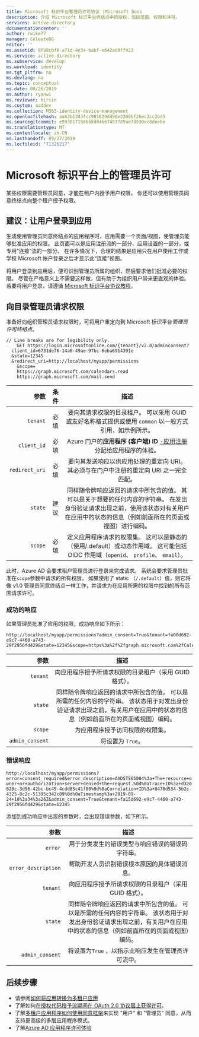 ```yaml
---
title: Microsoft 标识平台管理员许可协议 |Microsoft Docs
description: 介绍 Microsoft 标识平台终结点中的授权，包括范围、权限和许可。
services: active-directory
documentationcenter: ''
author: rwike77
manager: CelesteDG
editor: ''
ms.assetid: 8f98cbf0-a71d-4e34-babf-e642ad9ff423
ms.service: active-directory
ms.subservice: develop
ms.workload: identity
ms.tgt_pltfrm: na
ms.devlang: na
ms.topic: conceptual
ms.date: 09/26/2019
ms.author: ryanwi
ms.reviewer: hirsin
ms.custom: aaddev
ms.collection: M365-identity-device-management
ms.openlocfilehash: aa63b1343fcc981629dd96e2209bf26ec2cc2bd5
ms.sourcegitcommit: e9936171586b8d04b67457789ae7d530ec8deebe
ms.translationtype: MT
ms.contentlocale: zh-CN
ms.lasthandoff: 09/27/2019
ms.locfileid: "71326217"
---
```

# <a name="admin-consent-on-the-microsoft-identity-platform"></a>Microsoft 标识平台上的管理员许可

某些权限需要管理员同意，才能在租户内授予用户权限。  你还可以使用管理员同意终结点向整个租户授予权限。  

## <a name="recommended-sign-the-user-into-your-app"></a>建议：让用户登录到应用

生成使用管理员同意终结点的应用程序时，应用需要一个页面/视图，使管理员能够批准应用的权限。 此页面可以是应用注册流的一部分、应用设置的一部分，或专用“连接”流的一部分。 在许多情况下，合理的结果是应用只在用户使用工作或学校 Microsoft 帐户登录之后才显示此“连接”视图。

将用户登录到应用后，便可识别管理员所属的组织，然后要求他们批准必要的权限。 尽管在严格意义上不需要这样做，但有助于为组织用户带来更直观的体验。 若要将用户登录，请遵循 [Microsoft 标识平台协议教程](active-directory-v2-protocols.md)。

## <a name="request-the-permissions-from-a-directory-admin"></a>向目录管理员请求权限

准备好向组织管理员请求权限时，可将用户重定向到 Microsoft 标识平台*管理员许可终结点*。

```
// Line breaks are for legibility only.
    GET https://login.microsoftonline.com/{tenant}/v2.0/adminconsent?
  client_id=6731de76-14a6-49ae-97bc-6eba6914391e
  &state=12345
  &redirect_uri=http://localhost/myapp/permissions
    &scope=
    https://graph.microsoft.com/calendars.read 
    https://graph.microsoft.com/mail.send
```


| 参数     | 条件     | 描述                                                                               |
|--------------:|--------------:|:-----------------------------------------------------------------------------------------:|
| `tenant` | 必填 | 要向其请求权限的目录租户。 可以采用 GUID 或友好名称格式提供或使用 `common` 以一般方式引用，如示例所示。 |
| `client_id` | 必填 | Azure 门户的**应用程序 (客户端) ID** [-应用注册](https://go.microsoft.com/fwlink/?linkid=2083908)分配给应用程序的体验。 |
| `redirect_uri` | 必填 |要向其发送响应以供应用处理的重定向 URI。 其必须与在门户中注册的重定向 URI 之一完全匹配。 |
| `state` | 建议 | 同样随令牌响应返回的请求中所包含的值。 其可以是关于想要的任何内容的字符串。 在发出身份验证请求出现之前，使用该状态对有关用户在应用中的状态的信息（例如前面所在的页面或视图）进行编码。 |
|`scope`        | 必填      | 定义应用程序请求的权限集。 这可以是静态的（使用/.default）或动态作用域。  这可能包括 OIDC 作用域（`openid`、 `profile`、 `email`）。 | 


此时，Azure AD 会要求租户管理员进行登录来完成请求。 系统会要求管理员批准在`scope`参数中请求的所有权限。  如果使用了 static （`/.default`）值，则它将像 v1.0 管理员同意终结点一样工作，并请求为在应用所需的权限中找到的所有范围请求许可。

### <a name="successful-response"></a>成功的响应

如果管理员批准了应用的权限，成功响应如下所示：

```
http://localhost/myapp/permissions?admin_consent=True&tenant=fa00d692-e9c7-4460-a743-29f2956fd429&state=12345&scope=https%3a%2f%2fgraph.microsoft.com%2fCalendars.Read+https%3a%2f%2fgraph.microsoft.com%2fMail.Send
```

| 参数         | 描述                                                                                       |
|------------------:|:-------------------------------------------------------------------------------------------------:|
| `tenant`| 向应用程序授予所请求权限的目录租户（采用 GUID 格式）。|
| `state`           | 同样随令牌响应返回的请求中所包含的值。 可以是所需的任何内容的字符串。 该状态用于对发出身份验证请求出现之前，有关用户在应用中的状态的信息（例如前面所在的页面或视图）编码。|
| `scope`          | 为应用程序授予访问权限的权限集。|
| `admin_consent`   | 将设置为 `True`。|

### <a name="error-response"></a>错误响应

`http://localhost/myapp/permissions?error=consent_required&error_description=AADSTS65004%3a+The+resource+owner+or+authorization+server+denied+the+request.%0d%0aTrace+ID%3a+d320620c-3d56-42bc-bc45-4cdd85c41f00%0d%0aCorrelation+ID%3a+8478d534-5b2c-4325-8c2c-51395c342c89%0d%0aTimestamp%3a+2019-09-24+18%3a34%3a26Z&admin_consent=True&tenant=fa15d692-e9c7-4460-a743-29f2956fd429&state=12345`

添加到成功响应中出现的参数时，会出现错误参数，如下所示。

| 参数          | 描述                                                                                      |
|-------------------:|:-------------------------------------------------------------------------------------------------:|
| `error`            | 用于分类发生的错误类型与响应错误的错误码字符串。|
| `error_description`| 帮助开发人员识别错误根本原因的具体错误消息。|
| `tenant`| 向应用程序授予所请求权限的目录租户（采用 GUID 格式）。|
| `state`           | 同样随令牌响应返回的请求中所包含的值。 可以是所需的任何内容的字符串。 该状态用于对发出身份验证请求出现之前，有关用户在应用中的状态的信息（例如前面所在的页面或视图）编码。|
| `admin_consent`   | 将设置为`True` ，以指示此响应发生在管理员许可流中。|

## <a name="next-steps"></a>后续步骤
- 请参阅[如何将应用转换为多租户应用](howto-convert-app-to-be-multi-tenant.md)
- 了解如何[在授权代码授予流期间在 OAuth 2.0 协议层上获得许可](v2-oauth2-auth-code-flow.md#request-an-authorization-code)。
- 了解[多租户应用程序如何使用同意框架](active-directory-devhowto-multi-tenant-overview.md)来实现 "用户" 和 "管理员" 同意，从而支持更高级的多层应用程序模式。
- 了解[Azure AD 应用程序许可体验](application-consent-experience.md)
